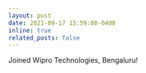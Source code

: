 ```yaml
---
layout: post
date: 2021-09-17 15:59:00-0400
inline: true
related_posts: false
---
```


Joined Wipro Technologies, Bengaluru!
